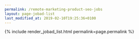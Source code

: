 ```yaml
---
permalink: /remote-marketing-product-seo-jobs
layout: page-jobad-list
last_modified_at: 2019-02-10T19:25:36+0100
---
```

{% include render_jobad_list.html permalink=page.permalink %}
